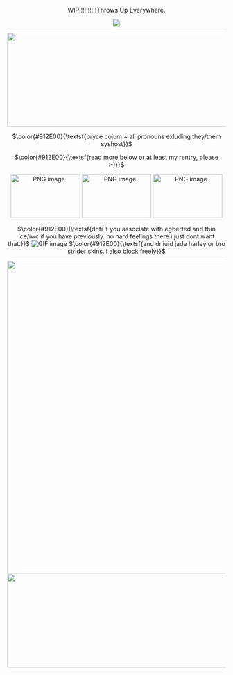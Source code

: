 <div align="center">

WIP!!!!!!!!!!Throws Up Everywhere.

![](https://komarev.com/ghpvc/?username=007n7&color=d06c2b&label=views)

<img width="1280" height="216" alt="PNG image" src="https://github.com/user-attachments/assets/787f0834-80dc-4882-bbff-27fb06e45f3d" />

$\color{#912E00}{\textsf{bryce cojum + all pronouns exluding they/them syshost}}$

$\color{#912E00}{\textsf{read more below or at least my rentry, please :-)}}$

 <img width="160" height="100" alt="PNG image" src="https://github.com/user-attachments/assets/a363a505-c69e-4e49-9426-543b11ceae06" /> <img width="160" height="100" alt="PNG image" src="https://github.com/user-attachments/assets/9cb4ee89-83c7-4b42-9856-4679951bef4f" /> <img width="160" height="100" alt="PNG image" src="https://github.com/user-attachments/assets/89848d0c-6a62-4830-8697-1d0bdb28b725" />
 
$\color{#912E00}{\textsf{dnfi if you associate with egberted and thin ice/iwc if you have previously. no hard feelings there i just dont want that.}}$ ![GIF image](https://github.com/user-attachments/assets/9f44a807-e4af-415e-bca4-6a3b8e1ef079)
$\color{#912E00}{\textsf{and dniuid jade harley or bro strider skins. i also block freely}}$

<img width="1280" height="720" alt="PNG image" src="https://github.com/user-attachments/assets/6d175f4b-cf07-4462-aa95-6e411f0539e0" />

<img width="1280" height="216" alt="PNG image" src="https://github.com/user-attachments/assets/19760bb6-e3d5-453c-8a71-343f3c0ec29e" />

</div>
